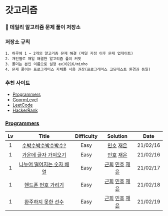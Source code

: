 # 갓고리즘

### 💬 데일리 알고리즘 문제 풀이 저장소

### 저장소 규칙

    1. 하루에 1 ~ 2개의 알고리즘 문제 해결 (매일 자정 이후 문제 업데이트)
    2. 개인별로 매일 해결한 알고리즘 풀이 커밋
    3. 폴더는 본인 이름으로 설정 ex)0216/minho
    4. 문제 풀이는 프로그래머스 자체툴 사용 권장(프로그래머스 코딩테스트 환경과 동일)

### 추천 사이트

- [Programmers]
- [GoormLevel]
- [LeetCode]
- [HackerRank]

### [Programmers]

| Lv  |            Title            | Difficulty |                                                                    Solution                                                                    |   Date   |
| :-: | :-------------------------: | :--------: | :--------------------------------------------------------------------------------------------------------------------------------------------: | :------: |
|  1  |    [수박수박수박수박수?]    |    Easy    |                                     [민호](./0216/minho/수박수박수.js) [재은](./0216/jaeeun/수박수박수.js)                                     | 21/02/16 |
|  1  |   [가운데 글자 가져오기]    |    Easy    |                             [민호](./0216/minho/가운데글자가져오기.js) [재은](./0216/jaeeun/가운데글자가져오기.js)                             | 21/02/16 |
|  1  | [나누어 떨어지는 숫자 배열] |    Easy    | [근희](./0217/kunhee/나누어떨어지는숫자배열.js) [민호](./0217/minho/나누어떨어지는숫자배열.js) [재은](./0217/jaeeun/나누어떨어지는숫자배열.js) | 21/02/17 |
|  1  |    [핸드폰 번호 가리기]     |    Easy    |          [근희](./0218/kunhee/핸드폰번호가리기.js) [민호](./0218/minho/핸드폰번호가리기.js) [재은](./0218/jaeeun/핸드폰번호가리기.js)          | 21/02/18 |
|  1  |    [완주하지 못한 선수]     |    Easy    |          [근희](./0219/kunhee/완주하지못한선수.js) [민호](./0219/minho/완주하지못한선수.js) [재은](./0219/jaeeun/완주하지못한선수.js)          | 21/02/19 |

<!-- 프로그래머스 -->

[수박수박수박수박수?]: https://programmers.co.kr/learn/courses/30/lessons/12922
[가운데 글자 가져오기]: https://programmers.co.kr/learn/courses/30/lessons/12903
[나누어 떨어지는 숫자 배열]: https://programmers.co.kr/learn/courses/30/lessons/12910
[핸드폰 번호 가리기]: https://programmers.co.kr/learn/courses/30/lessons/12948
[완주하지 못한 선수]: https://programmers.co.kr/learn/courses/30/lessons/42576

<!-- 온라인 저지 사이트 -->

[programmers]: https://programmers.co.kr/learn/challenges
[goormlevel]: https://level.goorm.io/
[leetcode]: https://leetcode.com/problemset/all/
[hackerrank]: https://www.hackerrank.com/dashboard
